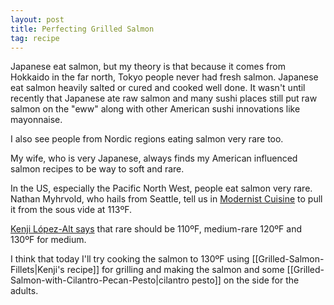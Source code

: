 ```yaml
---
layout: post
title: Perfecting Grilled Salmon
tag: recipe
---
```

Japanese eat salmon, but my theory is that because it comes from Hokkaido in the far north, Tokyo people never had fresh salmon. Japanese eat salmon heavily salted or cured and cooked well done. It wasn't until recently that Japanese ate raw salmon and many sushi places still put raw salmon on the "eww" along with other American sushi innovations like mayonnaise.

I also see people from Nordic regions eating salmon very rare too.

My wife, who is very Japanese, always finds my American influenced salmon recipes to be way to soft and rare.

In the US, especially the Pacific North West, people eat salmon very rare. Nathan Myhrvold, who hails from Seattle, tell us in [Modernist Cuisine](https://modernistcuisine.com/books/modernist-cuisine-at-home/) to pull it from the sous vide at 113ºF.

[Kenji López-Alt says](https://www.seriouseats.com/recipes/2019/08/grilled-salmon-fillets.html) that rare should be 110ºF, medium-rare 120ºF and 130ºF for medium.

I think that today I'll try cooking the salmon to 130ºF using [[Grilled-Salmon-Fillets|Kenji's recipe]] for grilling and making the salmon and some [[Grilled-Salmon-with-Cilantro-Pecan-Pesto|cilantro pesto]] on the side for the adults.